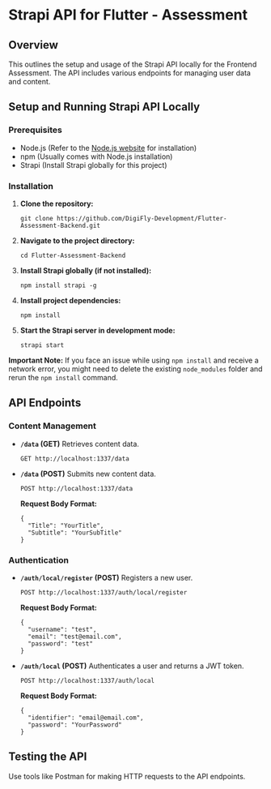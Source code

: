 # Strapi API for Flutter - Assessment

## Overview

This outlines the setup and usage of the Strapi API locally for the Frontend Assessment. The API includes various endpoints for managing user data and content.

## Setup and Running Strapi API Locally

### Prerequisites

- Node.js (Refer to the [Node.js website](https://nodejs.org/) for installation)
- npm (Usually comes with Node.js installation)
- Strapi (Install Strapi globally for this project)

### Installation

1. **Clone the repository:**
   ```
   git clone https://github.com/DigiFly-Development/Flutter-Assessment-Backend.git
   ```
2. **Navigate to the project directory:**
   ```
   cd Flutter-Assessment-Backend
   ```
3. **Install Strapi globally (if not installed):**
   ```
   npm install strapi -g
   ```
4. **Install project dependencies:**
   ```
   npm install
   ```
5. **Start the Strapi server in development mode:**
   ```
   strapi start
   ```

**Important Note:** If you face an issue while using `npm install` and receive a network error, you might need to delete the existing `node_modules` folder and rerun the `npm install` command.

## API Endpoints

### Content Management

- **`/data` (GET)**
  Retrieves content data.

  ```
  GET http://localhost:1337/data
  ```

- **`/data` (POST)**
  Submits new content data.
  ```
  POST http://localhost:1337/data
  ```
  **Request Body Format:**
  ```
  {
    "Title": "YourTitle",
    "Subtitle": "YourSubTitle"
  }
  ```

### Authentication

- **`/auth/local/register` (POST)**
  Registers a new user.

  ```
  POST http://localhost:1337/auth/local/register
  ```

  **Request Body Format:**

  ```
  {
    "username": "test",
    "email": "test@email.com",
    "password": "test"
  }
  ```

- **`/auth/local` (POST)**
  Authenticates a user and returns a JWT token.
  ```
  POST http://localhost:1337/auth/local
  ```
  **Request Body Format:**
  ```
  {
    "identifier": "email@email.com",
    "password": "YourPassword"
  }
  ```

## Testing the API

Use tools like Postman for making HTTP requests to the API endpoints.

